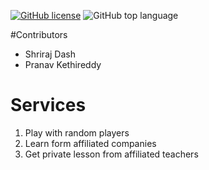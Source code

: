 [![GitHub license](https://img.shields.io/github/license/shriraj20/Play-a-sport)](https://github.com/shriraj20/Play-a-sport/blob/master/LICENSE)
![GitHub top language](https://img.shields.io/github/languages/top/shriraj20/Play-a-sport)

#Contributors
- Shriraj Dash
- Pranav Kethireddy
# Services
1. Play with random players
2. Learn form affiliated companies
3. Get private lesson from affiliated teachers